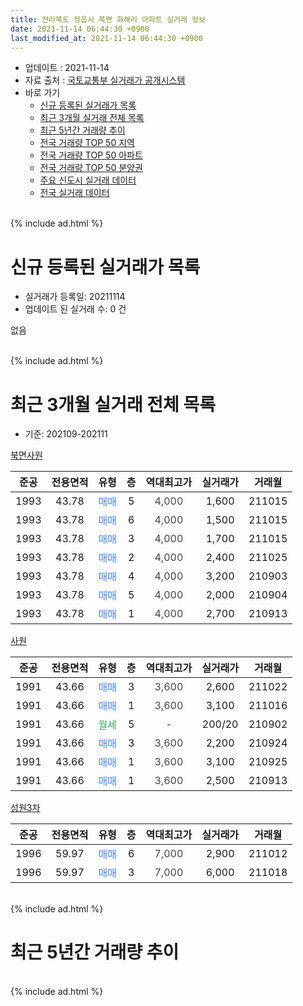 ```yaml
---
title: 전라북도 정읍시 북면 화해리 아파트 실거래 정보
date: 2021-11-14 06:44:30 +0900
last_modified_at: 2021-11-14 06:44:30 +0900
---
```


* 업데이트 : 2021-11-14
* 자료 출처 : [국토교통부 실거래가 공개시스템](http://rt.molit.go.kr)
* 바로 가기
    * [신규 등록된 실거래가 목록](#신규-등록된-실거래가-목록)
    * [최근 3개월 실거래 전체 목록](#최근-3개월-실거래-전체-목록)
    * [최근 5년간 거래량 추이](#최근-5년간-거래량-추이)
    * [전국 거래량 TOP 50 지역](https://inasie.github.io/apt-trade-info/최근-3개월-전국에서-가장-거래가-많이-발생한-지역)
    * [전국 거래량 TOP 50 아파트](https://inasie.github.io/apt-trade-info/최근-3개월-전국에서-가장-거래가-많이-발생한-아파트)
    * [전국 거래량 TOP 50 분양권](https://inasie.github.io/apt-trade-info/최근-3개월-전국에서-가장-거래가-많이-발생한-분양권)
    * [주요 신도시 실거래 데이터](https://inasie.github.io/apt-trade-info/주요-신도시)
    * [전국 실거래 데이터](https://inasie.github.io/apt-trade-info/전국)
<br>
{% include ad.html %}
<br>

# 신규 등록된 실거래가 목록
* 실거래가 등록일: 20211114
* 업데이트 된 실거래 수: 0 건

없음

<br>
{% include ad.html %}
<br>

# 최근 3개월 실거래 전체 목록
* 기준: 202109-202111


[북면사원](https://search.naver.com/search.naver?query=%EC%A0%84%EB%9D%BC%EB%B6%81%EB%8F%84+%EC%A0%95%EC%9D%8D%EC%8B%9C+%EB%B6%81%EB%A9%B4+%ED%99%94%ED%95%B4%EB%A6%AC+%EB%B6%81%EB%A9%B4%EC%82%AC%EC%9B%90)

|준공|전용면적|유형|층|역대최고가|실거래가|거래월|
|:---:|:---:|:---:|:---:|:---:|:---:|:---:|
|1993|43.78|<span style="color:#4285f3">매매</span>|5|<span style="color:#444444">4,000</span>|1,600|211015|
|1993|43.78|<span style="color:#4285f3">매매</span>|6|<span style="color:#444444">4,000</span>|1,500|211015|
|1993|43.78|<span style="color:#4285f3">매매</span>|3|<span style="color:#444444">4,000</span>|1,700|211015|
|1993|43.78|<span style="color:#4285f3">매매</span>|2|<span style="color:#444444">4,000</span>|2,400|211025|
|1993|43.78|<span style="color:#4285f3">매매</span>|4|<span style="color:#444444">4,000</span>|3,200|210903|
|1993|43.78|<span style="color:#4285f3">매매</span>|5|<span style="color:#444444">4,000</span>|2,000|210904|
|1993|43.78|<span style="color:#4285f3">매매</span>|1|<span style="color:#444444">4,000</span>|2,700|210913|

[사원](https://search.naver.com/search.naver?query=%EC%A0%84%EB%9D%BC%EB%B6%81%EB%8F%84+%EC%A0%95%EC%9D%8D%EC%8B%9C+%EB%B6%81%EB%A9%B4+%ED%99%94%ED%95%B4%EB%A6%AC+%EC%82%AC%EC%9B%90)

|준공|전용면적|유형|층|역대최고가|실거래가|거래월|
|:---:|:---:|:---:|:---:|:---:|:---:|:---:|
|1991|43.66|<span style="color:#4285f3">매매</span>|3|<span style="color:#444444">3,600</span>|2,600|211022|
|1991|43.66|<span style="color:#4285f3">매매</span>|1|<span style="color:#444444">3,600</span>|3,100|211016|
|1991|43.66|<span style="color:#34a853">월세</span>|5|<span style="color:#444444">-</span>|200/20|210902|
|1991|43.66|<span style="color:#4285f3">매매</span>|3|<span style="color:#444444">3,600</span>|2,200|210924|
|1991|43.66|<span style="color:#4285f3">매매</span>|1|<span style="color:#444444">3,600</span>|3,100|210925|
|1991|43.66|<span style="color:#4285f3">매매</span>|1|<span style="color:#444444">3,600</span>|2,500|210913|

[성원3차](https://search.naver.com/search.naver?query=%EC%A0%84%EB%9D%BC%EB%B6%81%EB%8F%84+%EC%A0%95%EC%9D%8D%EC%8B%9C+%EB%B6%81%EB%A9%B4+%ED%99%94%ED%95%B4%EB%A6%AC+%EC%84%B1%EC%9B%903%EC%B0%A8)

|준공|전용면적|유형|층|역대최고가|실거래가|거래월|
|:---:|:---:|:---:|:---:|:---:|:---:|:---:|
|1996|59.97|<span style="color:#4285f3">매매</span>|6|<span style="color:#444444">7,000</span>|2,900|211012|
|1996|59.97|<span style="color:#4285f3">매매</span>|3|<span style="color:#444444">7,000</span>|6,000|211018|


<br>
{% include ad.html %}
<br>

# 최근 5년간 거래량 추이


<div style="width:100%;">
    <canvas id="deal_progress" height="200"></canvas>
</div>

<script>
new Chart(document.getElementById("deal_progress"), {
    type: 'line',
    data: {
        labels: ['201611','201612','201701','201702','201703','201704','201705','201706','201707','201708','201709','201710','201711','201712','201801','201802','201803','201804','201805','201806','201807','201808','201809','201810','201811','201812','201901','201902','201903','201904','201905','201906','201907','201908','201909','201910','201911','201912','202001','202002','202003','202004','202005','202006','202007','202008','202009','202010','202011','202012','202101','202102','202103','202104','202105','202106','202107','202108','202109','202110','202111'],
        datasets: [{
            label: '매매',
            pointRadius: 1,
            data: [2, 0, 2, 6, 3, 7, 5, 3, 4, 2, 1, 4, 1, 4, 0, 0, 1, 4, 4, 4, 4, 1, 5, 5, 3, 4, 2, 0, 5, 1, 3, 5, 8, 5, 1, 3, 8, 7, 2, 5, 5, 3, 3, 5, 6, 4, 3, 4, 7, 7, 5, 5, 10, 17, 18, 2, 2, 4, 6, 8, 0],
            borderColor: "rgba(255, 201, 14, 1)",
            backgroundColor: "rgba(255, 201, 14, 0.5)",
            fill: false,
            lineTension: 0
        },{
            label: '전월세',
            pointRadius: 1,
            data: [1, 1, 0, 1, 1, 1, 0, 1, 2, 0, 0, 0, 0, 0, 0, 0, 2, 0, 1, 2, 0, 2, 1, 0, 0, 0, 2, 0, 0, 2, 0, 1, 0, 1, 0, 0, 1, 0, 1, 1, 0, 2, 1, 1, 0, 1, 5, 2, 3, 1, 2, 2, 0, 4, 2, 0, 0, 0, 1, 0, 0],
            borderColor: "rgba(0, 141, 185, 1)",
            backgroundColor: "rgba(0, 141, 185, 0.5)",
            fill: false,
            lineTension: 0
        }
        ]
    },
    options: {
        responsive: true,
        title: {
            display: false
        },
        tooltips: {
            mode: 'index',
            intersect: false
        },
        hover: {
            mode: 'nearest',
            intersect: true
        },
        scales: {
            xAxes: [{
                display: true,
                scaleLabel: {
                    display: true,
                    labelString: '년/월'
                }
            }],
            yAxes: [{
                display: true,
                ticks: {
                    suggestedMin: 0,
                },
                scaleLabel: {
                    display: true,
                    labelString: '실거래 수'
                }
            }]
        }
    }
});

</script>


<br>
{% include ad.html %}
<br>

